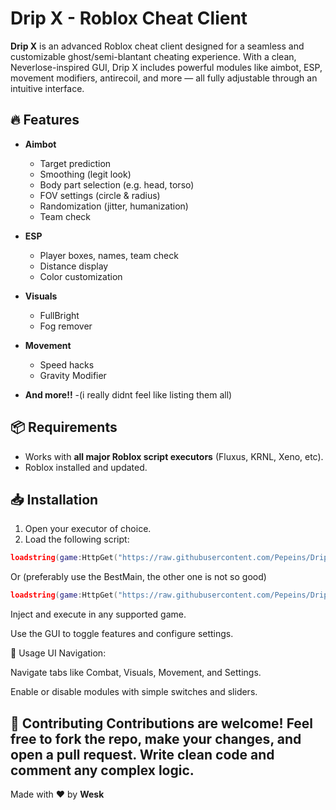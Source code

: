 # Drip X - Roblox Cheat Client

**Drip X** is an advanced Roblox cheat client designed for a seamless and customizable ghost/semi-blantant cheating experience. With a clean, Neverlose-inspired GUI, Drip X includes powerful modules like aimbot, ESP, movement modifiers, antirecoil, and more — all fully adjustable through an intuitive interface.

## 🔥 Features

- **Aimbot**
  - Target prediction
  - Smoothing (legit look)
  - Body part selection (e.g. head, torso)
  - FOV settings (circle & radius)
  - Randomization (jitter, humanization)
  - Team check

- **ESP**
  - Player boxes, names, team check
  - Distance display
  - Color customization

- **Visuals**
  - FullBright
  - Fog remover

- **Movement**
  - Speed hacks
  - Gravity Modifier
 
- **And more!!**
  -(i really didnt feel like listing them all)

## 📦 Requirements

- Works with **all major Roblox script executors** (Fluxus, KRNL, Xeno, etc).
- Roblox installed and updated.

## 📥 Installation

1. Open your executor of choice.
2. Load the following script:

```lua
loadstring(game:HttpGet("https://raw.githubusercontent.com/Pepeins/DripX/main/BestMain.lua"))()
```
Or (preferably use the BestMain, the other one is not so good)
```lua
loadstring(game:HttpGet("https://raw.githubusercontent.com/Pepeins/DripX/main/main.lua"))()
```
Inject and execute in any supported game.

Use the GUI to toggle features and configure settings.

🧠 Usage
UI Navigation:

Navigate tabs like Combat, Visuals, Movement, and Settings.

Enable or disable modules with simple switches and sliders.

🤝 Contributing
Contributions are welcome! Feel free to fork the repo, make your changes, and open a pull request. Write clean code and comment any complex logic.
---

Made with ❤️ by **Wesk**
